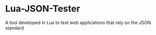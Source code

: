 Lua-JSON-Tester
===============

A tool developed in Lua to test web applications that rely on the JSON standard
